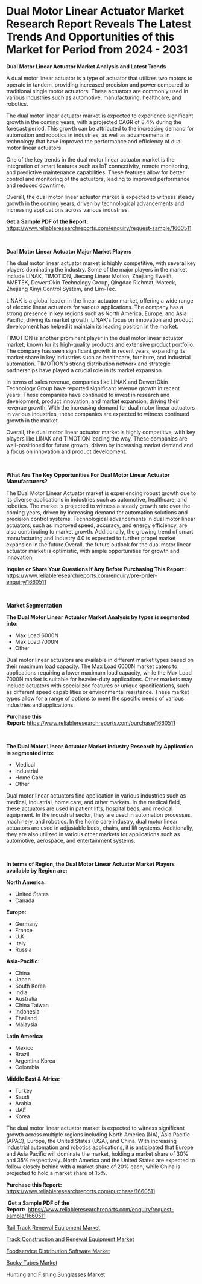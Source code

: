 <p><h1>Dual Motor Linear Actuator Market Research Report Reveals The Latest Trends And Opportunities of this Market for Period from 2024 - 2031</h1></p><p><strong>Dual Motor Linear Actuator Market Analysis and Latest Trends</strong></p>
<p><p>A dual motor linear actuator is a type of actuator that utilizes two motors to operate in tandem, providing increased precision and power compared to traditional single motor actuators. These actuators are commonly used in various industries such as automotive, manufacturing, healthcare, and robotics.</p><p>The dual motor linear actuator market is expected to experience significant growth in the coming years, with a projected CAGR of 8.4% during the forecast period. This growth can be attributed to the increasing demand for automation and robotics in industries, as well as advancements in technology that have improved the performance and efficiency of dual motor linear actuators.</p><p>One of the key trends in the dual motor linear actuator market is the integration of smart features such as IoT connectivity, remote monitoring, and predictive maintenance capabilities. These features allow for better control and monitoring of the actuators, leading to improved performance and reduced downtime.</p><p>Overall, the dual motor linear actuator market is expected to witness steady growth in the coming years, driven by technological advancements and increasing applications across various industries.</p></p>
<p><strong>Get a Sample PDF of the Report:&nbsp;</strong> <a href="https://www.reliableresearchreports.com/enquiry/request-sample/1660511">https://www.reliableresearchreports.com/enquiry/request-sample/1660511</a></p>
<p>&nbsp;</p>
<p><strong>Dual Motor Linear Actuator Major Market Players</strong></p>
<p><p>The dual motor linear actuator market is highly competitive, with several key players dominating the industry. Some of the major players in the market include LINAK, TIMOTION, Jiecang Linear Motion, Zhejiang Ewelift, AMETEK, DewertOkin Technology Group, Qingdao Richmat, Moteck, Zhejiang Xinyi Control System, and Lim-Tec.</p><p>LINAK is a global leader in the linear actuator market, offering a wide range of electric linear actuators for various applications. The company has a strong presence in key regions such as North America, Europe, and Asia Pacific, driving its market growth. LINAK's focus on innovation and product development has helped it maintain its leading position in the market.</p><p>TIMOTION is another prominent player in the dual motor linear actuator market, known for its high-quality products and extensive product portfolio. The company has seen significant growth in recent years, expanding its market share in key industries such as healthcare, furniture, and industrial automation. TIMOTION's strong distribution network and strategic partnerships have played a crucial role in its market expansion.</p><p>In terms of sales revenue, companies like LINAK and DewertOkin Technology Group have reported significant revenue growth in recent years. These companies have continued to invest in research and development, product innovation, and market expansion, driving their revenue growth. With the increasing demand for dual motor linear actuators in various industries, these companies are expected to witness continued growth in the market.</p><p>Overall, the dual motor linear actuator market is highly competitive, with key players like LINAK and TIMOTION leading the way. These companies are well-positioned for future growth, driven by increasing market demand and a focus on innovation and product development.</p></p>
<p>&nbsp;</p>
<p><strong>What Are The Key Opportunities For Dual Motor Linear Actuator Manufacturers?</strong></p>
<p><p>The Dual Motor Linear Actuator market is experiencing robust growth due to its diverse applications in industries such as automotive, healthcare, and robotics. The market is projected to witness a steady growth rate over the coming years, driven by increasing demand for automation solutions and precision control systems. Technological advancements in dual motor linear actuators, such as improved speed, accuracy, and energy efficiency, are also contributing to market growth. Additionally, the growing trend of smart manufacturing and Industry 4.0 is expected to further propel market expansion in the future.Overall, the future outlook for the dual motor linear actuator market is optimistic, with ample opportunities for growth and innovation.</p></p>
<p><strong>Inquire or Share Your Questions If Any Before Purchasing This Report:</strong> <a href="https://www.reliableresearchreports.com/enquiry/pre-order-enquiry/1660511">https://www.reliableresearchreports.com/enquiry/pre-order-enquiry/1660511</a></p>
<p>&nbsp;</p>
<p><strong>Market Segmentation</strong></p>
<p><strong>The Dual Motor Linear Actuator Market Analysis by types is segmented into:</strong></p>
<p><ul><li>Max Load 6000N</li><li>Max Load 7000N</li><li>Other</li></ul></p>
<p><p>Dual motor linear actuators are available in different market types based on their maximum load capacity. The Max Load 6000N market caters to applications requiring a lower maximum load capacity, while the Max Load 7000N market is suitable for heavier-duty applications. Other markets may include actuators with specialized features or unique specifications, such as different speed capabilities or environmental resistance. These market types allow for a range of options to meet the specific needs of various industries and applications.</p></p>
<p><strong>Purchase this Report:&nbsp;</strong><a href="https://www.reliableresearchreports.com/purchase/1660511">https://www.reliableresearchreports.com/purchase/1660511</a></p>
<p>&nbsp;</p>
<p><strong>The Dual Motor Linear Actuator Market Industry Research by Application is segmented into:</strong></p>
<p><ul><li>Medical</li><li>Industrial</li><li>Home Care</li><li>Other</li></ul></p>
<p><p>Dual motor linear actuators find application in various industries such as medical, industrial, home care, and other markets. In the medical field, these actuators are used in patient lifts, hospital beds, and medical equipment. In the industrial sector, they are used in automation processes, machinery, and robotics. In the home care industry, dual motor linear actuators are used in adjustable beds, chairs, and lift systems. Additionally, they are also utilized in various other markets for applications such as automotive, aerospace, and entertainment systems.</p></p>
<p>&nbsp;</p>
<p><strong>In terms of Region, the Dual Motor Linear Actuator Market Players available by Region are:</strong></p>
<p>
    <p> <strong> North America: </strong>
        <ul>
            <li>United States</li>
            <li>Canada</li>
        </ul>
        </p> 
    <p> <strong> Europe: </strong>
        <ul>
            <li>Germany</li>
            <li>France</li>
            <li>U.K.</li>
            <li>Italy</li>
            <li>Russia</li>
        </ul>
        </p> 
    <p> <strong> Asia-Pacific: </strong>
        <ul>
            <li>China</li>
            <li>Japan</li>
            <li>South Korea</li>
            <li>India</li>
            <li>Australia</li>
            <li>China Taiwan</li>
            <li>Indonesia</li>
            <li>Thailand</li>
            <li>Malaysia</li>
        </ul>
        </p> 
    <p> <strong> Latin America: </strong>
        <ul>
            <li>Mexico</li>
            <li>Brazil</li>
            <li>Argentina Korea</li>
            <li>Colombia</li>
        </ul>
        </p> 
    <p> <strong> Middle East & Africa: </strong>
        <ul>
            <li>Turkey</li>
            <li>Saudi</li>
            <li>Arabia</li>
            <li>UAE</li>
            <li>Korea</li>
        </ul>
    </p>
    </p>
<p><p>The dual motor linear actuator market is expected to witness significant growth across multiple regions including North America (NA), Asia Pacific (APAC), Europe, the United States (USA), and China. With increasing industrial automation and robotics applications, it is anticipated that Europe and Asia Pacific will dominate the market, holding a market share of 30% and 35% respectively. North America and the United States are expected to follow closely behind with a market share of 20% each, while China is projected to hold a market share of 15%.</p></p>
<p><strong>Purchase this Report: </strong><a href="https://www.reliableresearchreports.com/purchase/1660511">https://www.reliableresearchreports.com/purchase/1660511</a></p>
<p>&nbsp;<strong>Get a Sample PDF of the Report:&nbsp;&nbsp;</strong><a href="https://www.reliableresearchreports.com/enquiry/request-sample/1660511">https://www.reliableresearchreports.com/enquiry/request-sample/1660511</a></p>
<p><strong></strong></p>
<p><p><a href="https://meowing-lemming-dd3.notion.site/Rail-Track-Renewal-Equipment-Market-Insights-Market-Players-and-Forecast-Till-2031-cca43bf4b32444b08e1238d121cf981e">Rail Track Renewal Equipment Market</a></p><p><a href="https://shimmer-gardenia-37a.notion.site/Track-Construction-and-Renewal-Equipment-Market-Analysis-Examines-its-Scope-on-Growth-Opportunities--5cdaa4d9215d4cf7b9e895ba1dfb970d">Track Construction and Renewal Equipment Market</a></p><p><a href="https://unruly-ladybug-44b.notion.site/Decoding-the-Foodservice-Distribution-Software-Market-A-Deep-Dive-into-the-Latest-Market-Trends-Ma-a1fd9c2badb940f497af6435172a6adc">Foodservice Distribution Software Market</a></p><p><a href="https://view.publitas.com/reportprime-1/bucky-tubes-market-share-market-new-trends-analysis-report-by-type-by-application-by-end-use-by-region-and-segment-forecasts-2024-2031/">Bucky Tubes Market</a></p><p><a href="https://view.publitas.com/reportprime-1/hunting-and-fishing-sunglasses-market-size-reflecting-a-forecast-till-2031-market-by-type-by-application-and-by-geography/">Hunting and Fishing Sunglasses Market</a></p></p>